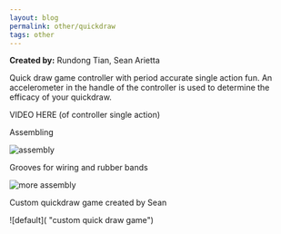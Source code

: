 ```yaml
---
layout: blog
permalink: other/quickdraw
tags: other
---
```


**Created by:** Rundong Tian, Sean Arietta


Quick draw game controller with period accurate single action fun. An accelerometer in the handle of the controller is used to determine the efficacy of your quickdraw. 

VIDEO HERE (of controller single action)

Assembling

![assembly](https://farm4.staticflickr.com/3697/10095231334_95ccd2f66d_k.jpg)

Grooves for wiring and rubber bands 

![more assembly](https://farm8.staticflickr.com/7442/10095325343_55424fdc1b_k.jpg)

Custom quickdraw game created by Sean

![default](    "custom quick draw game")


